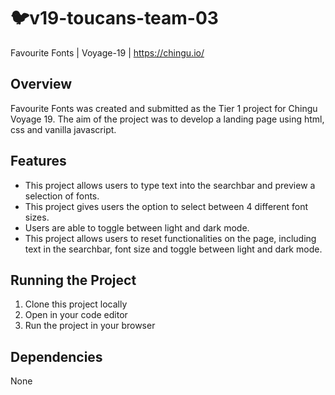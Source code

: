 # 🐦v19-toucans-team-03
Favourite Fonts | Voyage-19 | https://chingu.io/

## **Overview** 
Favourite Fonts was created and submitted as the Tier 1 project for Chingu Voyage 19. The aim of the project was to develop a landing page using html, css and vanilla javascript.

## **Features**
* This project allows users to type text into the searchbar and preview a selection of fonts.
* This project gives users the option to select between 4 different font sizes.
* Users are able to toggle between light and dark mode.
* This project allows users to reset functionalities on the page, including text in the searchbar, font size and toggle between light and dark mode. 

## **Running the Project**

1. Clone this project locally
2. Open in your code editor
2. Run the project in your browser

## **Dependencies**
None
